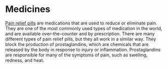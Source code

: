 # Medicines
[Pain relief pills](https://pixelsmedstore.com/product-category/pain-relief-pills/) are medications that are used to reduce or eliminate pain. They are one of the most commonly used types of medication in the world, and are available over-the-counter and by prescription.
There are many different types of pain relief pills, but they all work in a similar way. They block the production of prostaglandins, which are chemicals that are released by the body in response to injury or inflammation. Prostaglandins are responsible for many of the symptoms of pain, such as swelling, redness, and heat.
